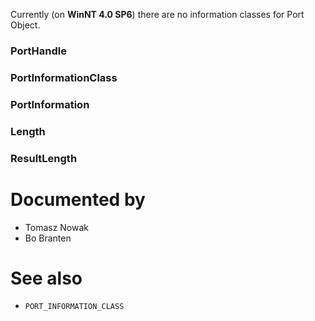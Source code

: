 Currently (on **WinNT 4.0 SP6**) there are no information classes for Port Object.

### PortHandle

### PortInformationClass

### PortInformation

### Length

### ResultLength

# Documented by

* Tomasz Nowak
* Bo Branten

# See also

* `PORT_INFORMATION_CLASS`
